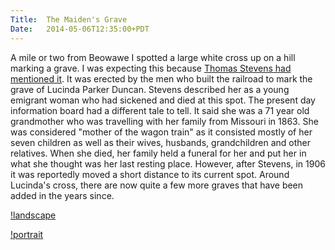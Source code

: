 ```yaml
---
Title:	The Maiden's Grave
Date:	2014-05-06T12:35:00+PDT
---
```


A mile or two from Beowawe I spotted a large white cross up on a hill marking a grave. I was expecting this because [Thomas Stevens had mentioned it](http://www.strudel.org.uk/blog/stevens/000027.shtml). It was erected by the men who built the railroad to mark the grave of Lucinda Parker Duncan. Stevens described her as a young emigrant woman who had sickened and died at this spot. The present day information board had a different tale to tell. It said she was a 71 year old grandmother who was travelling with her family from Missouri in 1863. She was considered "mother of the wagon train" as it consisted mostly of her seven children as well as their wives, husbands, grandchildren and other relatives. When she died, her family held a funeral for her and put her in what she thought was her last resting place. However, after Stevens, in 1906 it was reportedly moved a short distance to its current spot. Around Lucinda's cross, there are now quite a few more graves that have been added in the years since.

[!landscape](https://farm8.staticflickr.com/7452/14009713217_fe40910935_z.jpg "Maiden's Grave")

[!portrait](https://farm8.staticflickr.com/7361/14009713937_ee360108be_c.jpg "Lucinda Duncan's Grave with Beowawe off in the distance")